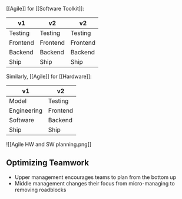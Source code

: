 [[Agile]] for [[Software Toolkit]]:

| v1          | v2          | v2          |
| ----------- | ----------- | ----------- |
| Testing     | Testing     | Testing     |
| Frontend    | Frontend    | Frontend    |
| Backend     | Backend     | Backend     |
| Ship        | Ship        | Ship        |

Similarly,
[[Agile]] for [[Hardware]]:

| v1          | v2          |
| ----------- | ----------- |
| Model       | Testing     |
| Engineering | Frontend    |
| Software    | Backend     |
| Ship        | Ship        |

![[Agile HW and SW planning.png]]

Optimizing Teamwork
---
-   Upper management encourages teams to plan from the bottom up
-   Middle management changes their focus from micro-managing to removing roadblocks
